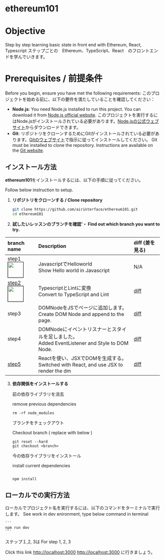 # ethereum101

# Objective
Step by step learning basic state in front end with Ethereum, React, Typescript
ステップごとの　Ethereum、TypeScript、React　のフロントエンドを学んでいきます。

# Prerequisites / 前提条件

Before you begin, ensure you have met the following requirements:
このプロジェクトを始める前に、以下の要件を満たしていることを確認してください：

- **Node.js**: 
  You need Node.js installed to run this project. You can download it from [Node.js official website](https://nodejs.org/).
  このプロジェクトを実行するにはNode.jsがインストールされている必要があります。[Node.jsの公式ウェブサイト](https://nodejs.org/)からダウンロードできます。
- **Git**: 
  リポジトリをクローンするためにGitがインストールされている必要があります。[Gitのウェブサイト](https://git-scm.com/downloads)で指示に従ってインストールしてください。
  Git must be installed to clone the repository. Instructions are available on the [Git website](https://git-scm.com/downloads).


## インストール方法

**ethereum101**をインストールするには、以下の手順に従ってください。

Follow below instruction to setup.


1. **リポジトリをクローンする / Clone repository**
   ```bash
   git clone https://github.com/airinterface/ethereum101.git
   cd ethereum101

2. **試したいレッスンのブランチを確認’・ Find out which branch you want to try.**

| branch name  | Description    | diff  (差を見る) |
|:-------------|:-------------- |:--------------------|
| step1   <img src="https://github.com/airinterface/ethereum101/assets/2448586/835a4898-6d08-4fc2-9749-fc8c2c650ff8" width=50 style="max-width: 100%;border:  solid 1px black;" /> | JavascriptでHelloworld<br>Show Hello world in Javascript| N/A         |
| [step2](./doc/Step2.md)   <img src="https://github.com/airinterface/ethereum101/assets/2448586/835a4898-6d08-4fc2-9749-fc8c2c650ff8" width=50 style="max-width: 100%;border:  solid 1px black;" /> | TypescriptとLintに変換<br>Convert to TypeScript and Lint| [diff](https://github.com/airinterface/ethereum101/compare/step1...step2)      |
| step3 | DOMNodeをJSでページに追加します。<br> Create DOM Node and append to the page. | [diff](https://github.com/airinterface/ethereum101/compare/step2...step3)      |
| step4 | DOMNodeにイベントリスナーとスタイルを足しました。<br> Added EventListener and Style to DOM Node. | [diff](https://github.com/airinterface/ethereum101/compare/step3...step4)      |
| [step5](./doc/Step5.md) | Reactを使い、JSXでDOMを生成する。<br>Switched with React, and use JSX to render the dm | [diff](https://github.com/airinterface/ethereum101/compare/step4...step5)      |



3. **依存関係をインストールする**

    前の依存ライブラリを消去

    remove previous dependencies

    ```
    rm -rf node_modules
    ```
    
    ブランチをチェックアウト

    Checkout branch ( replace with <branch> below )


    ```
    git reset --hard
    git checkout <branch>
    ```


    今の依存ライブラリをインストール


    install current dependencies


    ```

    npm install
    ```

## ローカルでの実行方法

ローカルでプロジェクト名を実行するには、以下のコマンドをターミナルで実行します。
See work in dev enironment, type below command in terminal

    ```
    npm run dev
    ```

ステップ１,2, 3は
For step 1, 2, 3

Click this link [http://localhost:3000](http://localhost:3000)
[http://localhost:3000](http://localhost:3000) に行きましょう。
